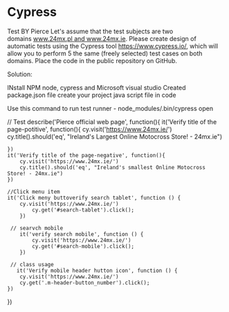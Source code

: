 # Cypress
Test BY Pierce
Let's assume that the test subjects are two domains www.24mx.pl and www.24mx.ie. 
Please create design of automatic tests using the Cypress tool https://www.cypress.io/, which will allow you to perform 5 the same (freely selected) test cases on both domains. Place the code in the public repository on GitHub.



Solution:

INstall NPM node, cypress and Microsoft visual studio
Created package.json file
create your project java script file in code

Use this command to run test runner  - node_modules/.bin/cypress open

// Test
describe('Pierce official web page', function(){
    it('Verify title of the page-potitive', function(){
        cy.visit('https://www.24mx.ie/')
        cy.title().should('eq', "Ireland's Largest Online Motocross Store! - 24mx.ie")
        
    })
    it('Verify title of the page-negative', function(){
        cy.visit('https://www.24mx.ie/')
        cy.title().should('eq', "Ireland's smallest Online Motocross Store! - 24mx.ie")
    })

    //Click menu item
    it('Click meny buttoverify search tablet', function () {
        cy.visit('https://www.24mx.ie/')
            cy.get('#search-tablet').click();
        })

     // searvch mobile   
        it('verify search mobile', function () {
            cy.visit('https://www.24mx.ie/')
            cy.get('#search-mobile').click();
        })

     // class usage
       it('Verify mobile header hutton icon', function () {
        cy.visit('https://www.24mx.ie/')
        cy.get('.m-header-button_number').click();
    })   
})
